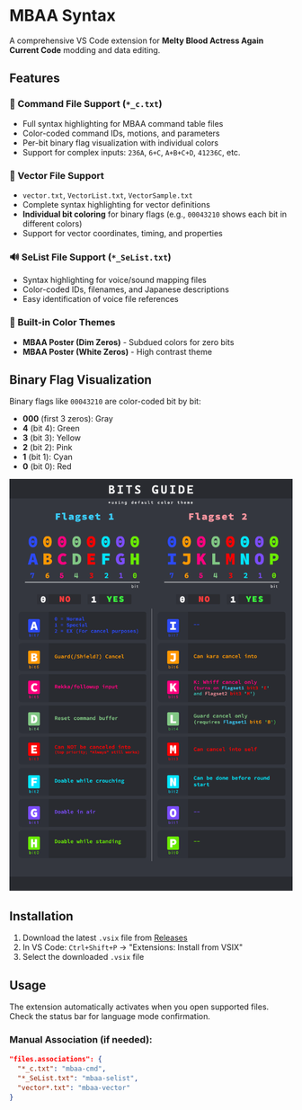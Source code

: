 
# MBAA Syntax

A comprehensive VS Code extension for **Melty Blood Actress Again Current Code** modding and data editing.

## Features

### 🎯 Command File Support (`*_c.txt`)
- Full syntax highlighting for MBAA command table files
- Color-coded command IDs, motions, and parameters  
- Per-bit binary flag visualization with individual colors
- Support for complex inputs: `236A`, `6+C`, `A+B+C+D`, `41236C`, etc.

### 📐 Vector File Support 
- `vector.txt`, `VectorList.txt`, `VectorSample.txt`
- Complete syntax highlighting for vector definitions
- **Individual bit coloring** for binary flags (e.g., `00043210` shows each bit in different colors)
- Support for vector coordinates, timing, and properties

### 🔊 SeList File Support (`*_SeList.txt`)
- Syntax highlighting for voice/sound mapping files
- Color-coded IDs, filenames, and Japanese descriptions
- Easy identification of voice file references

### 🎨 Built-in Color Themes
- **MBAA Poster (Dim Zeros)** - Subdued colors for zero bits
- **MBAA Poster (White Zeros)** - High contrast theme

## Binary Flag Visualization

Binary flags like `00043210` are color-coded bit by bit:
- **000** (first 3 zeros): Gray
- **4** (bit 4): Green  
- **3** (bit 3): Yellow
- **2** (bit 2): Pink
- **1** (bit 1): Cyan
- **0** (bit 0): Red

![Bits Guide](images/HanteiBits.png)

## Installation

1. Download the latest `.vsix` file from [Releases](../../releases)
2. In VS Code: `Ctrl+Shift+P` → "Extensions: Install from VSIX"
3. Select the downloaded `.vsix` file

## Usage

The extension automatically activates when you open supported files. Check the status bar for language mode confirmation.

### Manual Association (if needed):
```json
"files.associations": { 
  "*_c.txt": "mbaa-cmd",
  "*_SeList.txt": "mbaa-selist",
  "vector*.txt": "mbaa-vector"
}
